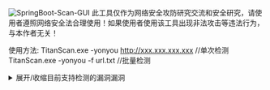 ![SpringBoot-Scan-GUI](https://socialify.git.ci/MertSec/Tianscan/image?description=1&descriptionEditable=TitanScan%E6%98%AF%E4%B8%80%E6%AC%BEGO%E7%BC%96%E5%86%99%E7%9A%84%E6%89%B9%E9%87%8F%E6%BC%8F%E6%B4%9E%E6%A3%80%E6%B5%8B%E5%B7%A5%E5%85%B7&font=Rokkitt&forks=1&issues=1&language=1&logo=https%3A%2F%2Ft3.picb.cc%2F2023%2F08%2F27%2FIsiPCF.jpeg&name=1&owner=1&pattern=Brick%20Wall&pulls=1&stargazers=1&theme=Dark)
此工具仅作为网络安全攻防研究交流和安全研究，请使用者遵照网络安全法合理使用！如果使用者使用该工具出现非法攻击等违法行为，与本作者无关！


使用方法:
TitanScan.exe -yonyou http://xxx.xxx.xxx.xxx //单次检测
TitanScan.exe -yonyou -f url.txt //批量检测


<details>
<summary>展开/收缩目前支持检测的漏洞漏洞</summary>


- 用友 NC bsh.servlet.BshServlet 远程命令执行漏洞
- 用友 ERP-NC NCFindWeb 目录遍历漏洞
- 用友 GRP-U8 Proxy SQL注入
- 用友U8 OA test.jsp sql注入漏洞
- 用友时空 KSOA 文件上传漏洞
- 用友-GRP-U8任意文件上传漏洞
- 用友-NC-Cloud全版本任意文件上传
